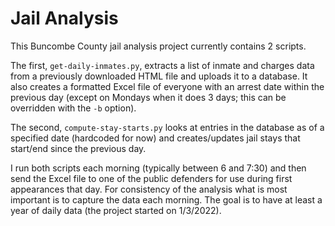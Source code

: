 # Jail Analysis

This Buncombe County jail analysis project currently contains 2 scripts. 

The first, ```get-daily-inmates.py```, extracts a list of inmate and charges data from a previously downloaded HTML file and uploads it to a database. It also creates a formatted Excel file of everyone with an arrest date within the previous day (except on Mondays when it does 3 days; this can be overridden with the ```-b``` option).

The second, ```compute-stay-starts.py``` looks at entries in the database as of a specified date (hardcoded for now) and creates/updates jail stays that start/end since the previous day.

I run both scripts each morning (typically between 6 and 7:30) and then send the Excel file to one of the public defenders for use during first appearances that day. For consistency of the analysis what is most important is to capture the data each morning. The goal is to have at least a year of daily data (the project started on 1/3/2022). 



